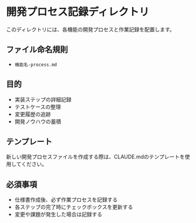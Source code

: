 # 開発プロセス記録ディレクトリ

このディレクトリには、各機能の開発プロセスと作業記録を配置します。

## ファイル命名規則
- `機能名-process.md`

## 目的
- 実装ステップの詳細記録
- テストケースの整理
- 変更履歴の追跡
- 開発ノウハウの蓄積

## テンプレート
新しい開発プロセスファイルを作成する際は、CLAUDE.mdのテンプレートを使用してください。

## 必須事項
- 仕様書作成後、必ず作業プロセスを記録する
- 各ステップの完了時にチェックボックスを更新する
- 変更や課題が発生した場合は記録する